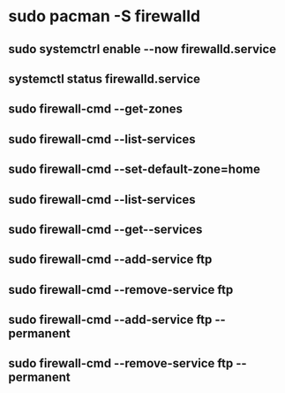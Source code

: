 # sudo pacman -S firewalld
## sudo systemctrl enable --now firewalld.service
## systemctl status firewalld.service
## sudo firewall-cmd --get-zones
## sudo firewall-cmd --list-services
## sudo firewall-cmd --set-default-zone=home
## sudo firewall-cmd --list-services
## sudo firewall-cmd --get--services
## sudo firewall-cmd --add-service ftp
## sudo firewall-cmd --remove-service ftp
## sudo firewall-cmd --add-service ftp --permanent
## sudo firewall-cmd --remove-service ftp --permanent
